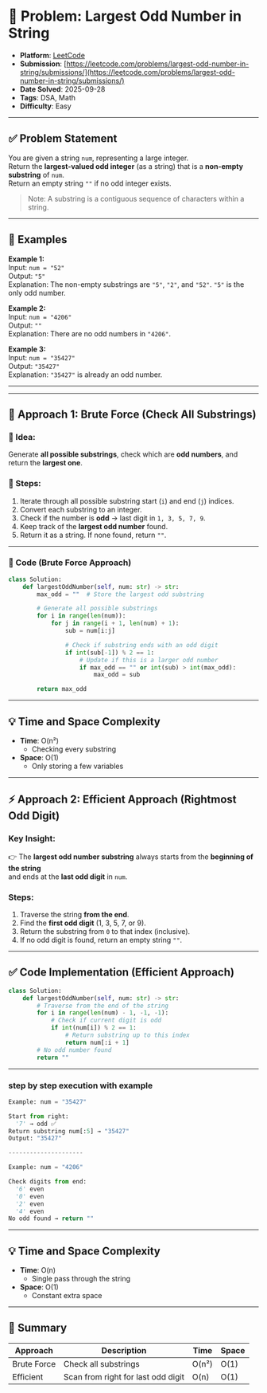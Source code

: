# 🧲 Problem: Largest Odd Number in String

- **Platform**: [LeetCode](https://leetcode.com/problems/largest-odd-number-in-string/description/)
- **Submission**: [https://leetcode.com/problems/largest-odd-number-in-string/submissions/](https://leetcode.com/problems/largest-odd-number-in-string/submissions/)
- **Date Solved**: 2025-09-28
- **Tags**: DSA, Math
- **Difficulty**: Easy

---

## ✅ Problem Statement
You are given a string `num`, representing a large integer.  
Return the **largest-valued odd integer** (as a string) that is a **non-empty substring** of `num`.  
Return an empty string `""` if no odd integer exists.

> Note: A substring is a contiguous sequence of characters within a string.

---

## 🔹 Examples

**Example 1:**  
Input: `num = "52"`  
Output: `"5"`  
Explanation: The non-empty substrings are `"5"`, `"2"`, and `"52"`. `"5"` is the only odd number.

**Example 2:**  
Input: `num = "4206"`  
Output: `""`  
Explanation: There are no odd numbers in `"4206"`.

**Example 3:**  
Input: `num = "35427"`  
Output: `"35427"`  
Explanation: `"35427"` is already an odd number.

---


---

## 🧠 Approach 1: Brute Force (Check All Substrings)

### 🔹 Idea:
Generate **all possible substrings**, check which are **odd numbers**, and return the **largest one**.

### 🔹 Steps:
1. Iterate through all possible substring start (`i`) and end (`j`) indices.
2. Convert each substring to an integer.
3. Check if the number is **odd** → last digit in `1, 3, 5, 7, 9`.
4. Keep track of the **largest odd number** found.
5. Return it as a string. If none found, return `""`.

---

### 🧾 Code (Brute Force Approach)
```python
class Solution:
    def largestOddNumber(self, num: str) -> str:
        max_odd = ""  # Store the largest odd substring

        # Generate all possible substrings
        for i in range(len(num)):
            for j in range(i + 1, len(num) + 1):
                sub = num[i:j]

                # Check if substring ends with an odd digit
                if int(sub[-1]) % 2 == 1:
                    # Update if this is a larger odd number
                    if max_odd == "" or int(sub) > int(max_odd):
                        max_odd = sub

        return max_odd
```

---

## 💡 Time and Space Complexity
- **Time**: O(n²)
    - Checking every substring
- **Space**: O(1) 
    - Only storing a few variables

---

## ⚡ Approach 2: Efficient Approach (Rightmost Odd Digit)

### Key Insight:
👉 The **largest odd number substring** always starts from the **beginning of the string**  
and ends at the **last odd digit** in `num`.

### Steps:
1. Traverse the string **from the end**.
2. Find the **first odd digit** (1, 3, 5, 7, or 9).
3. Return the substring from `0` to that index (inclusive).
4. If no odd digit is found, return an empty string `""`.

---

## ✅ Code Implementation (Efficient Approach)

```python
class Solution:
    def largestOddNumber(self, num: str) -> str:
        # Traverse from the end of the string
        for i in range(len(num) - 1, -1, -1):
            # Check if current digit is odd
            if int(num[i]) % 2 == 1:
                # Return substring up to this index
                return num[:i + 1]
        # No odd number found
        return ""
```
---
### step by step execution with example
```python
Example: num = "35427"

Start from right:
  '7' → odd ✅
Return substring num[:5] → "35427"
Output: "35427"

---------------------

Example: num = "4206"

Check digits from end:
  '6' even
  '0' even
  '2' even
  '4' even
No odd found → return ""
```

---

## 💡 Time and Space Complexity
- **Time**: O(n)
    - Single pass through the string
- **Space**: O(1) 
    - Constant extra space
---

## 🧩 Summary
| Approach    | Description                        | Time  | Space |
| ----------- | ---------------------------------- | ----- | ----- |
| Brute Force | Check all substrings               | O(n²) | O(1)  |
| Efficient   | Scan from right for last odd digit | O(n)  | O(1)  |

